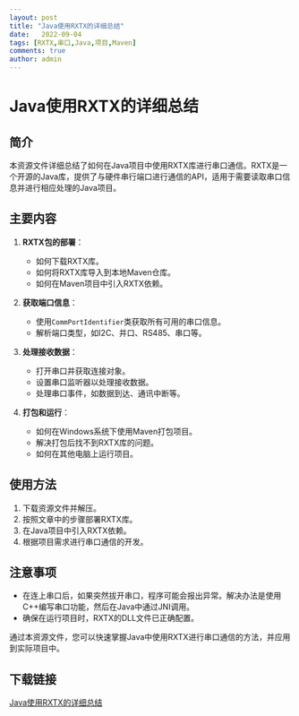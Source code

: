 ```yaml
---
layout: post
title: "Java使用RXTX的详细总结"
date:   2022-09-04
tags: [RXTX,串口,Java,项目,Maven]
comments: true
author: admin
---
```

# Java使用RXTX的详细总结

## 简介
本资源文件详细总结了如何在Java项目中使用RXTX库进行串口通信。RXTX是一个开源的Java库，提供了与硬件串行端口进行通信的API，适用于需要读取串口信息并进行相应处理的Java项目。

## 主要内容
1. **RXTX包的部署**：
   - 如何下载RXTX库。
   - 如何将RXTX库导入到本地Maven仓库。
   - 如何在Maven项目中引入RXTX依赖。

2. **获取端口信息**：
   - 使用`CommPortIdentifier`类获取所有可用的串口信息。
   - 解析端口类型，如I2C、并口、RS485、串口等。

3. **处理接收数据**：
   - 打开串口并获取连接对象。
   - 设置串口监听器以处理接收数据。
   - 处理串口事件，如数据到达、通讯中断等。

4. **打包和运行**：
   - 如何在Windows系统下使用Maven打包项目。
   - 解决打包后找不到RXTX库的问题。
   - 如何在其他电脑上运行项目。

## 使用方法
1. 下载资源文件并解压。
2. 按照文章中的步骤部署RXTX库。
3. 在Java项目中引入RXTX依赖。
4. 根据项目需求进行串口通信的开发。

## 注意事项
- 在连上串口后，如果突然拔开串口，程序可能会报出异常。解决办法是使用C++编写串口功能，然后在Java中通过JNI调用。
- 确保在运行项目时，RXTX的DLL文件已正确配置。

通过本资源文件，您可以快速掌握Java中使用RXTX进行串口通信的方法，并应用到实际项目中。

## 下载链接

[Java使用RXTX的详细总结](https://pan.quark.cn/s/5a8b04e58da0)